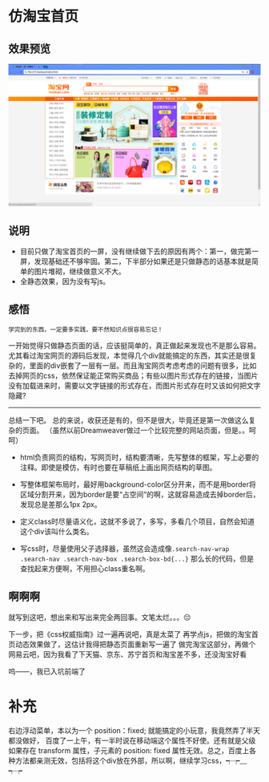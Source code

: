 # 仿淘宝首页

## 效果预览
<img src="/images/taobao.png"/>

## 说明
- 目前只做了淘宝首页的一屏，没有继续做下去的原因有两个：第一，做完第一屏，发现基础还不够牢固。第二，下半部分如果还是只做静态的话基本就是简单的图片堆砌，继续做意义不大。
- 全静态效果，因为没有写js。

## 感悟
`学完到的东西，一定要多实践，要不然知识点很容易忘记！`

一开始觉得只做静态页面的话，应该挺简单的，真正做起来发现也不是那么容易。尤其看过淘宝网页的源码后发现，本觉得几个div就能搞定的东西，其实还是很复杂的，里面的div嵌套了一层有一层。而且淘宝网页考虑考虑的问题有很多，比如去掉网页的css，依然保证能正常购买商品；有些以图片形式存在的链接，当图片没有加载进来时，需要以文字链接的形式存在，而图片形式存在时又该如何把文字隐藏?

----------------------------------

总结一下吧。
总的来说，收获还是有的，但不是很大，毕竟还是第一次做这么复杂的页面。
（虽然以前Dreamweaver做过一个比较完整的网站页面，但是。。呵呵）

- html负责网页的结构，写网页时，结构要清晰，先写整体的框架，写上必要的注释。即使是模仿，有时也要在草稿纸上画出网页结构的草图。

- 写整体框架布局时，最好用background-color区分开来，而不是用border将区域分割开来，因为border是要“占空间”的啊，这就容易造成去掉border后，发现总是差那么1px 2px。

- 定义class时尽量语义化，这就不多说了，多写，多看几个项目，自然会知道这个div该叫什么类名。

- 写css时，尽量使用父子选择器，虽然这会造成像`.search-nav-wrap .search-nav .search-nav-box .search-box-bd{...}`
那么长的代码，但是查找起来方便啊，不用担心class重名啊。

## 啊啊啊

就写到这吧，想出来和写出来完全两回事。文笔太烂。。。😔

下一步，把《css权威指南》过一遍再说吧，真是太菜了
再学点js，把做的淘宝首页动态效果做了，这估计我得把静态页面重新写一遍了
做完淘宝这部分，再做个网易云吧，因为我看了下天猫、京东、苏宁首页和淘宝差不多，还没淘宝好看


呜——，我已入坑前端了

# 补充
右边浮动菜单，本以为一个 position：fixed; 就能搞定的小玩意，我竟然弄了半天都没做好，
百度了一上午，有一半时说在移动端这个属性不好使。还有就是父级如果存在 transform 属性，子元素的 position: fixed 属性无效。总之，百度上各种方法都亲测无效，包括将这个div放在外部，所以啊，继续学习css，┭┮﹏┭┮




